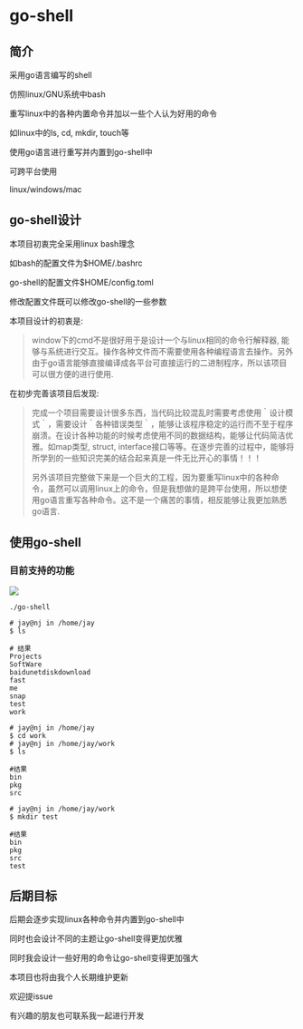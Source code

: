 # go-shell

## 简介

采用go语言编写的shell

仿照linux/GNU系统中bash

重写linux中的各种内置命令并加以一些个人认为好用的命令

如linux中的ls, cd, mkdir, touch等

使用go语言进行重写并内置到go-shell中

可跨平台使用

linux/windows/mac

## go-shell设计

本项目初衷完全采用linux bash理念

如bash的配置文件为$HOME/.bashrc

go-shell的配置文件$HOME/config.toml

修改配置文件既可以修改go-shell的一些参数

本项目设计的初衷是:

>  window下的cmd不是很好用于是设计一个与linux相同的命令行解释器, 能够与系统进行交互。操作各种文件而不需要使用各种编程语言去操作。另外由于go语言能够直接编译成各平台可直接运行的二进制程序，所以该项目可以很方便的进行使用.



在初步完善该项目后发现:

> 完成一个项目需要设计很多东西，当代码比较混乱时需要考虑使用｀设计模式｀，需要设计｀各种错误类型｀，能够让该程序稳定的运行而不至于程序崩溃。在设计各种功能的时候考虑使用不同的数据结构，能够让代码简洁优雅。如map类型, struct, interface接口等等。在逐步完善的过程中，能够将所学到的一些知识完美的结合起来真是一件无比开心的事情！！！
>
> 另外该项目完整做下来是一个巨大的工程，因为要重写linux中的各种命令，虽然可以调用linux上的命令，但是我想做的是跨平台使用，所以想使用go语言重写各种命令。这不是一个痛苦的事情，相反能够让我更加熟悉go语言.

##  使用go-shell

### 目前支持的功能

![](https://picture.nj-jay.com/go-shell_function.png)

```shell
./go-shell

# jay@nj in /home/jay
$ ls

# 结果
Projects
SoftWare
baidunetdiskdownload
fast
me
snap
test
work

# jay@nj in /home/jay
$ cd work
# jay@nj in /home/jay/work
$ ls

#结果
bin
pkg
src

# jay@nj in /home/jay/work
$ mkdir test

#结果
bin
pkg
src
test
```

## 后期目标

后期会逐步实现linux各种命令并内置到go-shell中

同时也会设计不同的主题让go-shell变得更加优雅

同时我会设计一些好用的命令让go-shell变得更加强大

本项目也将由我个人长期维护更新

欢迎提issue

有兴趣的朋友也可联系我一起进行开发

